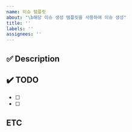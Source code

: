 ```yaml
---
name: 이슈 템플릿
about: "\b해당 이슈 생성 템플릿을 사용하여 이슈 생성"
title: ''
labels: ''
assignees: ''
---
```


## ✅ Description

<!--- 설명을 작성하세요. -->

## ✔️ TODO

- [ ]
- [ ]

## ETC
